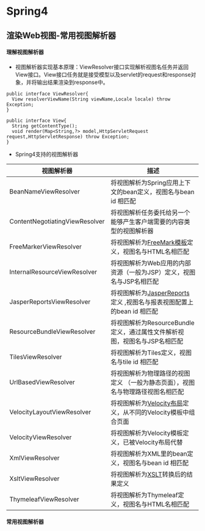 # Spring4

## 渲染Web视图-常用视图解析器

#### 理解视图解析器
* 视图解析器实现基本原理：ViewResolver接口实现解析视图名任务并返回View接口。View接口任务就是接受模型以及servlet的request和response对象，并将输出结果渲染到response中。
```
public interface ViewResolver{
  View resolverViewName(String viewName,Locale locale) throw Exception;
}
```
```
public interface View{
  String getContentType();
  void render(Map<String,?> model,HttpServletRequest request,HttpServletResponse) throw Exception;
}
```
* Spring4支持的视图解析器

| 视图解析器 | 描述 |
| -------- | ----- |
| BeanNameViewResolver | 将视图解析为Spring应用上下文的bean定义，视图名与bean id 相匹配 |
| ContentNegotiatingViewResolver | 将视图解析任务委托给另一个能够产生客户端需要的内容类型的视图解析器 |
| FreeMarkerViewResolver | 将视图解析为[FreeMark模板](http://freemarker.foofun.cn/)定义，视图名与HTML名相匹配 |
| InternalResourceViewResolver | 将视图解析为Web应用的内部资源（一般为JSP）定义，视图名与JSP名相匹配 |
| JasperReportsViewResolver | 将视图解析为[JasperReports](https://www.yiibai.com/jasper_reports/)定义 ,视图名与报表视图配置上的bean id 相匹配|
| ResourceBundleViewResolver | 将视图解析为ResourceBundle定义，通过属性文件解析视图，视图名与JSP名相匹配 |
| TilesViewResolver | 将视图解析为Tiles定义，视图名与tile id 相匹配 |
| UrlBasedViewResolver | 将视图解析为物理路径的视图定义 （一般为静态页面），视图名与物理路径视图名相匹配 |
| VelocityLayoutViewResolver | 将视图解析为[Velocity布局](https://www.oschina.net/question/12_4580)定义，从不同的Velocity模板中组合页面 |
| VelocityViewResolver | 将视图解析为Velocity模板定义，已被Velocity布局代替 |
| XmlViewResolver | 将视图解析为XML里的bean定义，视图名与bean id 相匹配 |
| XsltViewResolver | 将视图解析为[XSLT](http://www.codejava.net/frameworks/spring/spring-mvc-xstlview-and-xsltviewresolver-example)转换后的结果定义 |
| ThymeleafViewResolver | 将视图解析为Thymeleaf定义，视图名与HTML名相匹配 |

#### 常用视图解析器
